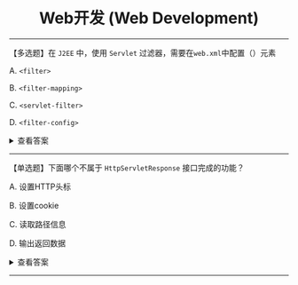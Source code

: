 <div align="center">

<h1>Web开发 (Web Development)</h1>

</div>


---

【多选题】在 `J2EE` 中，使用 `Servlet` 过滤器，需要在`web.xml`中配置（）元素

A. `<filter>`

B. `<filter-mapping>`

C. `<servlet-filter>`

D. `<filter-config>`

<details>
<summary> 查看答案</summary>

**正确答案：AB**

`Servlet`过滤器的配置包括两部分：

- 第一部分是过滤器在 `Web` 应用中的定义，由 `<filter>` 元素表示，包括 `<filter-name>` 和 `<filter-class>` 两个必需的子元素
- 第二部分是过滤器映射的定义，由 `<filter-mapping>` 元素表示，可以将一个过滤器映射到一个或者多个 `Servlet` 或 `JSP` 文件，也可以采用 `url-pattern` 将过滤器映射到任意特征的`URL`。



</details>

---

【单选题】下面哪个不属于 `HttpServletResponse` 接口完成的功能？

A. 设置HTTP头标

B. 设置cookie

C. 读取路径信息

D. 输出返回数据

<details>
<summary> 查看答案</summary>

**正确答案：C**

选项C "读取路径信息" 不属于 `HttpServletResponse` 接口完成的功能。

`HttpServletResponse`接口主要用于向客户端发送响应信息，包括设置`HTTP头标`（选项A）、设置`cookie`（选项B）和输出返回数据（选项D）。

读取路径信息通常是`HttpServletRequest`的职责，它用于处理来自客户端的请求信息。

```java
// 举例：
// 设置HTTP头标   
response.setHeader("Refresh","3"); //三秒刷新页面一次

// 设置cookie 
Cookie c1 = new Cookie("username","only");
response.addCookie(c1);

// 读取路径信息,request读取路径信息
request.getRealPath("url"); // 虚拟目录映射为实际目录
request.getRealPath("./");    // 网页所在的目录
request.getRealPath("../"); // 网页所在目录的上一层目录
request.getContextPath();    // 应用的web目录的名称

// 输出返回数据
HttpServleteResponse.getOutputStream().write();
```
</details>

---

<!-- <details>
<summary> 查看答案</summary>

**正确答案：**

知识点：



</details> -->